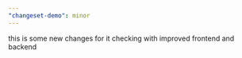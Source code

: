 ```yaml
---
"changeset-demo": minor
---
```


this is some new changes for it checking with improved frontend and backend
